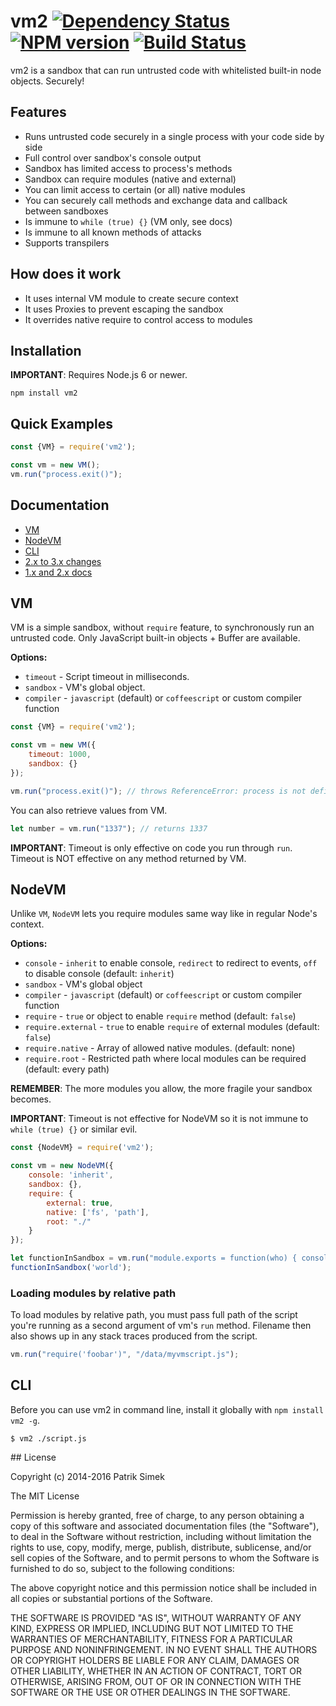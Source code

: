 # vm2 [![Dependency Status](https://david-dm.org/patriksimek/vm2.png)](https://david-dm.org/patriksimek/vm2) [![NPM version](https://badge.fury.io/js/vm2.png)](http://badge.fury.io/js/vm2) [![Build Status](https://secure.travis-ci.org/patriksimek/vm2.png)](http://travis-ci.org/patriksimek/vm2)

vm2 is a sandbox that can run untrusted code with whitelisted built-in node objects. Securely!

## Features

* Runs untrusted code securely in a single process with your code side by side
* Full control over sandbox's console output
* Sandbox has limited access to process's methods
* Sandbox can require modules (native and external)
* You can limit access to certain (or all) native modules
* You can securely call methods and exchange data and callback between sandboxes
* Is immune to `while (true) {}` (VM only, see docs)
* Is immune to all known methods of attacks
* Supports transpilers

## How does it work

* It uses internal VM module to create secure context
* It uses Proxies to prevent escaping the sandbox
* It overrides native require to control access to modules

## Installation

**IMPORTANT**: Requires Node.js 6 or newer.

    npm install vm2

## Quick Examples

```javascript
const {VM} = require('vm2');

const vm = new VM();
vm.run("process.exit()");
```

## Documentation

* [VM](#vm)
* [NodeVM](#nodevm)
* [CLI](#cli)
* [2.x to 3.x changes](https://github.com/patriksimek/vm2/wiki/1.x-and-2.x-changes)
* [1.x and 2.x docs](https://github.com/patriksimek/vm2/wiki/1.x-and-2.x-docs)

## VM

VM is a simple sandbox, without `require` feature, to synchronously run an untrusted code. Only JavaScript built-in objects + Buffer are available.

**Options:**

* `timeout` - Script timeout in milliseconds. 
* `sandbox` - VM's global object.
* `compiler` - `javascript` (default) or `coffeescript` or custom compiler function

```javascript
const {VM} = require('vm2');

const vm = new VM({
    timeout: 1000,
    sandbox: {}
});

vm.run("process.exit()"); // throws ReferenceError: process is not defined
```

You can also retrieve values from VM.

```javascript
let number = vm.run("1337"); // returns 1337
```

**IMPORTANT**: Timeout is only effective on code you run through `run`. Timeout is NOT effective on any method returned by VM.

## NodeVM

Unlike `VM`, `NodeVM` lets you require modules same way like in regular Node's context.

**Options:**

* `console` - `inherit` to enable console, `redirect` to redirect to events, `off` to disable console (default: `inherit`)
* `sandbox` - VM's global object
* `compiler` - `javascript` (default) or `coffeescript` or custom compiler function
* `require` - `true` or object to enable `require` method (default: `false`)
* `require.external` - `true` to enable `require` of external modules (default: `false`)
* `require.native` - Array of allowed native modules. (default: none)
* `require.root` - Restricted path where local modules can be required (default: every path)

**REMEMBER**: The more modules you allow, the more fragile your sandbox becomes.

**IMPORTANT**: Timeout is not effective for NodeVM so it is not immune to `while (true) {}` or similar evil.

```javascript
const {NodeVM} = require('vm2');

const vm = new NodeVM({
	console: 'inherit',
    sandbox: {},
    require: {
        external: true,
        native: ['fs', 'path'],
        root: "./"
    }
});

let functionInSandbox = vm.run("module.exports = function(who) { console.log('hello '+ who); }");
functionInSandbox('world');
```

### Loading modules by relative path

To load modules by relative path, you must pass full path of the script you're running as a second argument of vm's `run` method. Filename then also shows up in any stack traces produced from the script.

```javascript
vm.run("require('foobar')", "/data/myvmscript.js");
```

## CLI

Before you can use vm2 in command line, install it globally with `npm install vm2 -g`.

```
$ vm2 ./script.js
```

<a name="license" />
## License

Copyright (c) 2014-2016 Patrik Simek

The MIT License

Permission is hereby granted, free of charge, to any person obtaining a copy of this software and associated documentation files (the "Software"), to deal in the Software without restriction, including without limitation the rights to use, copy, modify, merge, publish, distribute, sublicense, and/or sell copies of the Software, and to permit persons to whom the Software is furnished to do so, subject to the following conditions:

The above copyright notice and this permission notice shall be included in all copies or substantial portions of the Software.

THE SOFTWARE IS PROVIDED "AS IS", WITHOUT WARRANTY OF ANY KIND, EXPRESS OR IMPLIED, INCLUDING BUT NOT LIMITED TO THE WARRANTIES OF MERCHANTABILITY, FITNESS FOR A PARTICULAR PURPOSE AND NONINFRINGEMENT. IN NO EVENT SHALL THE AUTHORS OR COPYRIGHT HOLDERS BE LIABLE FOR ANY CLAIM, DAMAGES OR OTHER LIABILITY, WHETHER IN AN ACTION OF CONTRACT, TORT OR OTHERWISE, ARISING FROM, OUT OF OR IN CONNECTION WITH THE SOFTWARE OR THE USE OR OTHER DEALINGS IN THE SOFTWARE.
